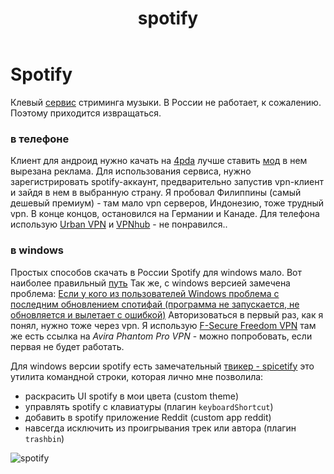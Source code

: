 ﻿---
book: linux
title: spotify
---

# Spotify

Клевый [сервис]() стриминга музыки.
В России не работает, к сожалению. Поэтому приходится извращаться.

### в телефоне

Клиент для андроид нужно качать на [4pda](https://4pda.ru/forum/index.php?showtopic=248440) лучше ставить [мод](https://4pda.ru/forum/index.php?showtopic=248440&st=31020#entry90237169)
в нем вырезана реклама. Для использования сервиса, нужно зарегистрировать spotify-аккаунт, предварительно запустив
vpn-клиент и зайдя в нем в выбранную страну. Я пробовал Филиппины (самый дешевый премиум) - там мало vpn серверов,
Индонезию, тоже трудный vpn. В конце концов, остановился на Германии и Канаде.
Для телефона использую [Urban VPN](https://play.google.com/store/apps/details?id=com.urbanvpn.android) и [VPNhub](https://4pda.ru/forum/index.php?showtopic=902760) - не понравился..

### в windows

Простых способов скачать в России Spotify для windows мало. Вот наиболее правильный [путь](https://spotify.en.uptodown.com/windows)
Так же, с windows версией замечена проблема: [Если у кого из пользователей Windows проблема с последним обновлением спотифай (программа не запускается, не обновляется и вылетает с ошибкой)](https://4pda.ru/forum/index.php?showtopic=248440&view=findpost&p=80314934)
Авторизоваться в первый раз, как я понял, нужно тоже через vpn. Я использую [F-Secure Freedom VPN](https://4pda.ru/forum/index.php?showtopic=248440&view=findpost&p=82912385)
там же есть ссылка на _Avira Phantom Pro VPN_ - можно попробовать, если первая не будет работать.

Для windows версии spotify есть замечательный [твикер - spicetify](https://github.com/khanhas/spicetify-cli) это утилита командной строки, которая лично мне позволила:

- раскрасить UI spotify в мои цвета (custom theme)
- управлять spotify с клавиатуры (плагин `keyboardShortcut`)
- добавить в spotify приложение Reddit (custom app reddit)
- навсегда исключить из проигрывания трек или автора (плагин `trashbin`)

![spotify](https://lh3.googleusercontent.com/HleKsvz1GL5KdwAl4gYtbc3-PU3ksu2i2UzCQsqqzyrbG3v_CWZxbxmGzbU0obrMKYWNg2j0OEdUDKGc-ayFJZJLsQAARiO6DUD738bl_SUXxxNbL16KzzyThMNw5h9r0EFMyIgz_w=w2400)

